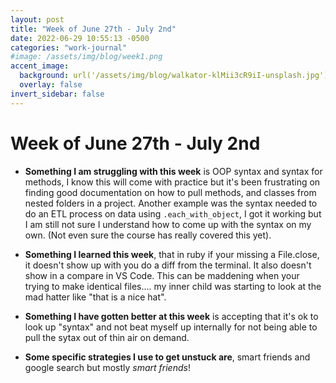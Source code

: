 ```yaml
---
layout: post
title: "Week of June 27th - July 2nd"
date: 2022-06-29 10:55:13 -0500
categories: "work-journal"
#image: /assets/img/blog/week1.png
accent_image:
  background: url('/assets/img/blog/walkator-klMii3cR9iI-unsplash.jpg') center/cover
  overlay: false
invert_sidebar: false
---
```


# Week of June 27th - July 2nd

- **Something I am struggling with this week** is OOP syntax and syntax for methods, I know this will come with practice but it's been frustrating on finding good documentation on how to pull methods, and classes from nested folders in a project. Another example was the syntax needed to do an ETL process on data using `.each_with_object`, I got it working but I am still not sure I understand how to come up with the syntax on my own. (Not even sure the course has really covered this yet).

- **Something I learned this week**, that in ruby if your missing a File.close, it doesn't show up with you do a diff from the terminal. It also doesn't show in a compare in VS Code. This can be maddening when your trying to make identical files.... my inner child was starting to look at the mad hatter like "that is a nice hat".

- **Something I have gotten better at this week** is accepting that it's ok to look up "syntax" and not beat myself up internally for not being able to pull the sytax out of thin air on demand.

- **Some specific strategies I use to get unstuck are**, smart friends and google search but mostly _smart friends_!
